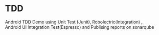 # TDD
 Android TDD Demo using Unit Test (Junit), Robolectric(Integration) , Android UI Integration Test(Espresso) and Publising reports on sonarqube 
